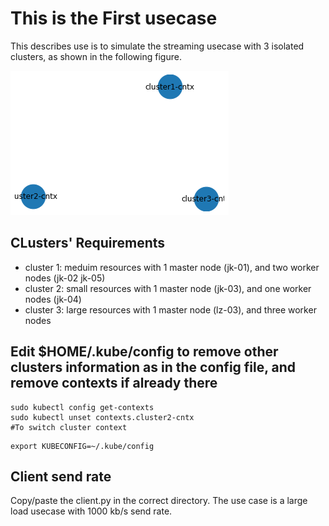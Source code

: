 # This is the First usecase
This describes use is to simulate the streaming usecase with 3 isolated clusters, as shown in the following figure.


![Implementation](https://github.com/epi-project/EPIF-Configurations/blob/main/usecaseB/download%20(2).png)


## CLusters' Requirements
- cluster 1: meduim resources with 1 master node (jk-01), and two worker nodes (jk-02 jk-05)
- cluster 2: small resources with 1 master node (jk-03), and one worker nodes (jk-04)
- cluster 3: large resources with 1 master node (lz-03), and three worker nodes


## Edit $HOME/.kube/config to remove other clusters information as in the config file, and remove contexts if already there
 ```shell
sudo kubectl config get-contexts
sudo kubectl unset contexts.cluster2-cntx
#To switch cluster context
```
 ```shell
export KUBECONFIG=~/.kube/config
```
## Client send rate
Copy/paste the client.py in the correct directory. The use case is a large load usecase with 1000 kb/s send rate. 
